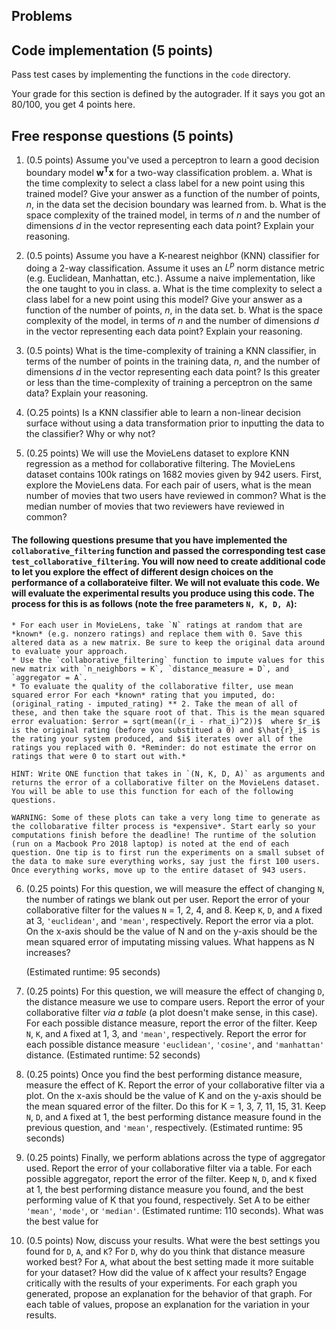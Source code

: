 ## Problems

## Code implementation (5 points)
Pass test cases by implementing the functions in the `code` directory.

Your grade for this section is defined by the autograder. If it says you got an 80/100,
you get 4 points here.

## Free response questions (5 points)

1. (0.5 points) Assume you've used a perceptron to learn a good decision boundary model $\mathbf{w^Tx}$ for a two-way classification problem. 
    a. What is the time complexity to select a class label for a new point using this trained model? Give your answer as a function of the number of points, $n$, in the data set the decision boundary was learned from. 
    b. What is the space complexity of the trained model, in terms of $n$ and the number of dimensions $d$ in the vector representing each data point? Explain your reasoning.

2. (0.5 points) Assume you have a K-nearest neighbor (KNN) classifier for doing a 2-way classification. Assume it uses an $L^p$ norm distance metric (e.g. Euclidean, Manhattan, etc.). Assume a naive implementation, like the one taught to you in class. 
    a. What is the time complexity to select a class label for a new point using this model? Give your answer as a function of the number of points, $n$, in the data set. 
    b. What is the space complexity of the model, in terms of $n$ and the number of dimensions $d$ in the vector representing each data point? Explain your reasoning. 

3. (0.5 points) What is the time-complexity of training a KNN classifier, in terms of the number of points in the training data, $n$, and the number of dimensions $d$ in the vector representing each data point? Is this greater or less than the time-complexity of training a perceptron on the same data? Explain your reasoning.

4. (O.25 points) Is a KNN classifier able to learn a non-linear decision surface without using a data transformation prior to inputting the data to the classifier? Why or why not?

5. (0.25 points) We will use the MovieLens dataset to explore KNN regression as a method for collaborative filtering. The MovieLens dataset contains 100k ratings on 1682 movies given by 942 users. First, explore the MovieLens data. For each pair of users, what is the mean number of movies that two users have reviewed in common? What is the median number of movies that two reviewers have reviewed in common?

#### The following questions presume that you have implemented the `collaborative_filtering` function and passed the corresponding test case `test_collaborative_filtering`. You will now need to create additional code to let you explore the effect of different design choices on the performance of a collaborateive filter. We will not evaluate this code. We will evaluate the experimental results you produce using this code. The process for this is as follows (note the free parameters `N, K, D, A`):
    * For each user in MovieLens, take `N` ratings at random that are *known* (e.g. nonzero ratings) and replace them with 0. Save this altered data as a new matrix. Be sure to keep the original data around to evaluate your approach.
    * Use the `collaborative_filtering` function to impute values for this new matrix with `n_neighbors = K`, `distance_measure = D`, and `aggregator = A`. 
    * To evaluate the quality of the collaborative filter, use mean squared error For each *known* rating that you imputed, do: (original_rating - imputed_rating) ** 2. Take the mean of all of these, and then take the square root of that. This is the mean squared error evaluation: $error = sqrt(mean((r_i - rhat_i)^2))$  where $r_i$ is the original rating (before you substitued a 0) and $\hat{r}_i$ is the rating your system produced, and $i$ iterates over all of the ratings you replaced with 0. *Reminder: do not estimate the error on ratings that were 0 to start out with.*

    HINT: Write ONE function that takes in `(N, K, D, A)` as arguments and returns the error of a collaborative filter on the MovieLens dataset. You will be able to use this function for each of the following questions.

    WARNING: Some of these plots can take a very long time to generate as the collobarative filter process is *expensive*. Start early so your computations finish before the deadline! The runtime of the solution (run on a Macbook Pro 2018 laptop) is noted at the end of each question. One tip is to first run the experiments on a small subset of the data to make sure everything works, say just the first 100 users. Once everything works, move up to the entire dataset of 943 users.
   
6.  (0.25 points) For this question, we will measure the effect of changing `N`, the number of ratings we blank out per user. Report the error of your collaborative filter for the values `N` = 1, 2, 4, and 8. Keep `K`, `D`, and `A` fixed at 3, `'euclidean'`, and `'mean'`, respectively. Report the error via a plot. On the x-axis should be the value of N and on the y-axis should be the mean squared error of imputating missing values. What happens as N increases?

    (Estimated runtime: 95 seconds)
    
7. (0.25 points) For this question, we will measure the effect of changing `D`, the distance measure we use to compare users. Report the error of your collaborative filter *via a table* (a plot doesn't make sense, in this case). For each possible distance measure, report the error of the filter. Keep `N`, `K`, and `A` fixed at 1, 3, and `'mean'`, respectively. Report the error for each possible distance measure `'euclidean'`, `'cosine'`, and `'manhattan'` distance. (Estimated runtime: 52 seconds)
    
8. (0.25 points) Once you find the best performing distance measure, measure the effect of K. Report the error of your collaborative filter via a plot. On the x-axis should be the value of K and on the y-axis should be the mean squared error of the filter. Do this for K = 1, 3, 7, 11, 15, 31. Keep `N`, `D`, and `A` fixed at 1, the best performing distance measure found in the previous question, and `'mean'`, respectively. (Estimated runtime: 95 seconds)
    
9. (0.25 points) Finally, we perform ablations across the type of aggregator used. Report the error of your collaborative filter via a table. For each possible aggregator, report the error of the filter. Keep `N`, `D`, and `K` fixed at 1, the best performing distance measure you found, and the best performing value of K that you found, respectively. Set A to be either `'mean'`, `'mode'`, or `'median'`. (Estimated runtime: 110 seconds). What was the best value for 
    
12. (0.5 points) Now, discuss your results. What were the best settings you found for `D`, `A`, and `K`? For `D`, why do you think that distance measure worked best? For `A`, what about the best setting made it more suitable for your dataset? How did the value of `K` affect your results? Engage critically with the results of your experiments. For each graph you generated, propose an explanation for the behavior of that graph. For each table of values, propose an explanation for the variation in your results.

